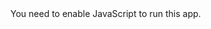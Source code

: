 <!doctype html><html lang="pt-BR"><head><meta charset="utf-8"/><link rel="icon" href="./favicon.ico"/><meta name="viewport" content="width=device-width,initial-scale=1"/><meta name="theme-color" content="#000000"/><meta name="description" content="Web site created using create-react-app"/><link rel="apple-touch-icon" href="./logo192.png"/><link rel="manifest" href="./manifest.json"/><link rel="stylesheet" href="./bootstrap-grid.min.css"><title>React App</title><link href="./static/css/main.df9fdef5.chunk.css" rel="stylesheet"></head><body><noscript>You need to enable JavaScript to run this app.</noscript><div id="root"></div><script>!function(e){function r(r){for(var n,l,a=r[0],c=r[1],f=r[2],p=0,s=[];p<a.length;p++)l=a[p],Object.prototype.hasOwnProperty.call(o,l)&&o[l]&&s.push(o[l][0]),o[l]=0;for(n in c)Object.prototype.hasOwnProperty.call(c,n)&&(e[n]=c[n]);for(i&&i(r);s.length;)s.shift()();return u.push.apply(u,f||[]),t()}function t(){for(var e,r=0;r<u.length;r++){for(var t=u[r],n=!0,a=1;a<t.length;a++){var c=t[a];0!==o[c]&&(n=!1)}n&&(u.splice(r--,1),e=l(l.s=t[0]))}return e}var n={},o={1:0},u=[];function l(r){if(n[r])return n[r].exports;var t=n[r]={i:r,l:!1,exports:{}};return e[r].call(t.exports,t,t.exports,l),t.l=!0,t.exports}l.m=e,l.c=n,l.d=function(e,r,t){l.o(e,r)||Object.defineProperty(e,r,{enumerable:!0,get:t})},l.r=function(e){"undefined"!=typeof Symbol&&Symbol.toStringTag&&Object.defineProperty(e,Symbol.toStringTag,{value:"Module"}),Object.defineProperty(e,"__esModule",{value:!0})},l.t=function(e,r){if(1&r&&(e=l(e)),8&r)return e;if(4&r&&"object"==typeof e&&e&&e.__esModule)return e;var t=Object.create(null);if(l.r(t),Object.defineProperty(t,"default",{enumerable:!0,value:e}),2&r&&"string"!=typeof e)for(var n in e)l.d(t,n,function(r){return e[r]}.bind(null,n));return t},l.n=function(e){var r=e&&e.__esModule?function(){return e.default}:function(){return e};return l.d(r,"a",r),r},l.o=function(e,r){return Object.prototype.hasOwnProperty.call(e,r)},l.p="./";var a=this["webpackJsonpconversor-react"]=this["webpackJsonpconversor-react"]||[],c=a.push.bind(a);a.push=r,a=a.slice();for(var f=0;f<a.length;f++)r(a[f]);var i=c;t()}([])</script><script src="./static/js/2.090a20f8.chunk.js"></script><script src="./static/js/main.addcb61e.chunk.js"></script></body></html>
